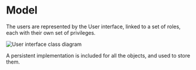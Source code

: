 # Model

The users are represented by the User interface, linked to a set of roles, each with their own set of privileges.

![User interface class diagram][user_interface_class_diagram]

A persistent implementation is included for all the objects, and used to store them.

[user_interface_class_diagram]: ./images/user_interface_class_diagram.png
